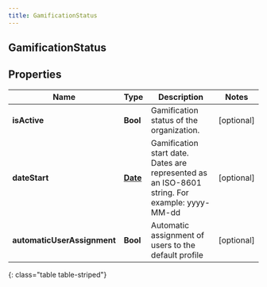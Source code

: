 ```yaml
---
title: GamificationStatus
---
```

## GamificationStatus

## Properties

|Name | Type | Description | Notes|
|------------ | ------------- | ------------- | -------------|
| **isActive** | **Bool** | Gamification status of the organization. | [optional] |
| **dateStart** | [**Date**](Date.html) | Gamification start date. Dates are represented as an ISO-8601 string. For example: yyyy-MM-dd | [optional] |
| **automaticUserAssignment** | **Bool** | Automatic assignment of users to the default profile | [optional] |
{: class="table table-striped"}


